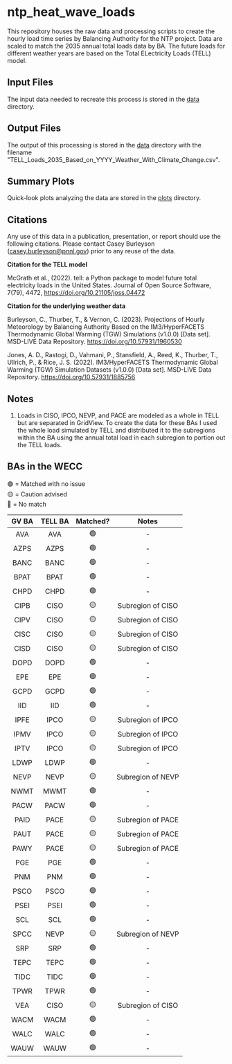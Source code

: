 # ntp_heat_wave_loads
This repository houses the raw data and processing scripts to create the hourly load time series by 
Balancing Authority for the NTP project. Data are scaled to match the 2035 annual total loads data by BA. 
The future loads for different weather years are based on the Total ELectricity Loads (TELL) model.

## Input Files
The input data needed to recreate this process is stored in the [data](data/) directory.

## Output Files
The output of this processing is stored in the [data](data/) directory with the filename 
"TELL_Loads_2035_Based_on_YYYY_Weather_With_Climate_Change.csv".

## Summary Plots
Quick-look plots analyzing the data are stored in the [plots](plots/) directory.

## Citations
Any use of this data in a publication, presentation, or report should use the following citations. Please contact 
Casey Burleyson (casey.burleyson@pnnl.gov) prior to any reuse of the data.
>
**Citation for the TELL model**
>
McGrath et al., (2022). tell: a Python package to model future total electricity loads in the United States. Journal of Open Source Software, 7(79), 4472, https://doi.org/10.21105/joss.04472
> 
**Citation for the underlying weather data**
>
Burleyson, C., Thurber, T., & Vernon, C. (2023). Projections of Hourly Meteorology by Balancing Authority Based on the IM3/HyperFACETS Thermodynamic Global Warming (TGW) Simulations (v1.0.0) [Data set]. MSD-LIVE Data Repository. https://doi.org/10.57931/1960530
>
Jones, A. D., Rastogi, D., Vahmani, P., Stansfield, A., Reed, K., Thurber, T., Ullrich, P., & Rice, J. S. (2022). IM3/HyperFACETS Thermodynamic Global Warming (TGW) Simulation Datasets (v1.0.0) [Data set]. MSD-LIVE Data Repository. https://doi.org/10.57931/1885756

## Notes
1) Loads in CISO, IPCO, NEVP, and PACE are modeled as a whole in TELL but are separated in GridView. To create the data
for these BAs I used the whole load simulated by TELL and distributed it to the subregions within the BA using the 
annual total load in each subregion to portion out the TELL loads.

## BAs in the WECC 
>
🟢 = Matched with no issue  
🟡 = Caution advised  
🔴 = No match
>
| GV BA | TELL BA | Matched? | Notes |
| :-: | :-: | :-: | :-: |
| AVA | AVA | 🟢 | - |
| AZPS | AZPS | 🟢 | - |
| BANC | BANC | 🟢 | - |
| BPAT | BPAT | 🟢 | - |
| CHPD| CHPD| 🟢 | - |
| CIPB | CISO | 🟡 | Subregion of CISO |
| CIPV | CISO | 🟡 | Subregion of CISO |
| CISC | CISO | 🟡 | Subregion of CISO |
| CISD | CISO | 🟡 | Subregion of CISO |
| DOPD | DOPD | 🟢 | - |
| EPE | EPE | 🟢 | - |
| GCPD | GCPD | 🟢 | - |
| IID | IID | 🟢 | - |
| IPFE | IPCO | 🟡 | Subregion of IPCO |
| IPMV | IPCO | 🟡 | Subregion of IPCO |
| IPTV | IPCO | 🟡 | Subregion of IPCO |
| LDWP | LDWP | 🟢 | - |
| NEVP | NEVP | 🟡 | Subregion of NEVP |
| NWMT | MWMT | 🟢 | - |
| PACW | PACW | 🟢 | - |
| PAID | PACE | 🟡 | Subregion of PACE |
| PAUT | PACE | 🟡 | Subregion of PACE |
| PAWY | PACE | 🟡 | Subregion of PACE |
| PGE | PGE | 🟢 | - |
| PNM | PNM | 🟢 | - |
| PSCO | PSCO | 🟢 | - |
| PSEI | PSEI | 🟢 | - |
| SCL | SCL | 🟢 | - |
| SPCC | NEVP | 🟡 | Subregion of NEVP |
| SRP | SRP | 🟢 | - |
| TEPC | TEPC | 🟢 | - |
| TIDC | TIDC | 🟢 | - |
| TPWR | TPWR | 🟢 | - |
| VEA | CISO | 🟡 | Subregion of CISO |
| WACM | WACM | 🟢 | - |
| WALC | WALC | 🟢 | - |
| WAUW | WAUW | 🟢 | - |
